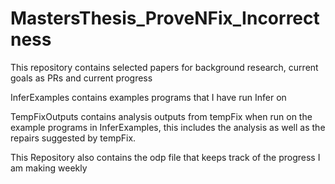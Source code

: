 # MastersThesis_ProveNFix_Incorrectness
This repository contains selected papers for background research, current goals as PRs and current progress

InferExamples contains examples programs that I have run Infer on

TempFixOutputs contains analysis outputs from tempFix when run on the example programs in InferExamples, this includes the analysis as well as the repairs suggested by tempFix.

This Repository also contains the odp file that keeps track of the progress I am making weekly


